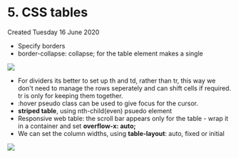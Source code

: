 # 5. CSS tables
Created Tuesday 16 June 2020


* Specify borders
* border-collapse: collapse; for the table element makes a single 

![](5_CSS_tables-image-1.png)


* For dividers its better to set up th and td, rather than tr, this way we don't need to manage the rows seperately and can shift cells if required. tr is only for keeping them together.
* :hover pseudo class can be used to give focus for the cursor.
* **striped table**, using nth-child(even) psuedo element
* Responsive web table: the scroll bar appears only for the table - wrap it in a container and set **overflow-x: auto;**
* We can set the column widths, using **table-layout**: auto, fixed or initial

![](5_CSS_tables-image-2.png)

